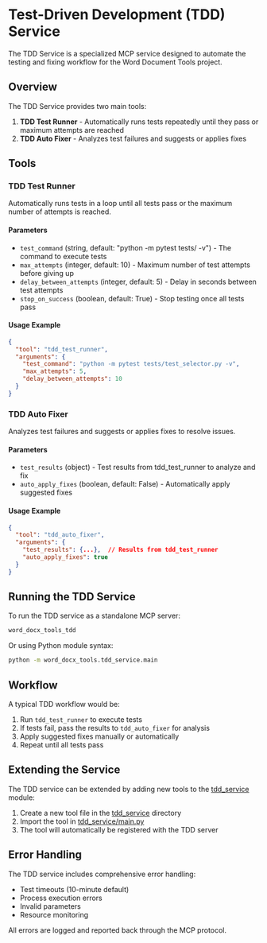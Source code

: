 # Test-Driven Development (TDD) Service

The TDD Service is a specialized MCP service designed to automate the testing and fixing workflow for the Word Document Tools project.

## Overview

The TDD Service provides two main tools:

1. **TDD Test Runner** - Automatically runs tests repeatedly until they pass or maximum attempts are reached
2. **TDD Auto Fixer** - Analyzes test failures and suggests or applies fixes

## Tools

### TDD Test Runner

Automatically runs tests in a loop until all tests pass or the maximum number of attempts is reached.

#### Parameters

- `test_command` (string, default: "python -m pytest tests/ -v") - The command to execute tests
- `max_attempts` (integer, default: 10) - Maximum number of test attempts before giving up
- `delay_between_attempts` (integer, default: 5) - Delay in seconds between test attempts
- `stop_on_success` (boolean, default: True) - Stop testing once all tests pass

#### Usage Example

```json
{
  "tool": "tdd_test_runner",
  "arguments": {
    "test_command": "python -m pytest tests/test_selector.py -v",
    "max_attempts": 5,
    "delay_between_attempts": 10
  }
}
```

### TDD Auto Fixer

Analyzes test failures and suggests or applies fixes to resolve issues.

#### Parameters

- `test_results` (object) - Test results from tdd_test_runner to analyze and fix
- `auto_apply_fixes` (boolean, default: False) - Automatically apply suggested fixes

#### Usage Example

```json
{
  "tool": "tdd_auto_fixer",
  "arguments": {
    "test_results": {...},  // Results from tdd_test_runner
    "auto_apply_fixes": true
  }
}
```

## Running the TDD Service

To run the TDD service as a standalone MCP server:

```bash
word_docx_tools_tdd
```

Or using Python module syntax:

```bash
python -m word_docx_tools.tdd_service.main
```

## Workflow

A typical TDD workflow would be:

1. Run `tdd_test_runner` to execute tests
2. If tests fail, pass the results to `tdd_auto_fixer` for analysis
3. Apply suggested fixes manually or automatically
4. Repeat until all tests pass

## Extending the Service

The TDD service can be extended by adding new tools to the [tdd_service](file:///C:/Users/lichao/Office-Word-MCP-Server/word_docx_tools/tdd_service/__init__.py) module:

1. Create a new tool file in the [tdd_service](file:///C:/Users/lichao/Office-Word-MCP-Server/word_docx_tools/tdd_service/__init__.py) directory
2. Import the tool in [tdd_service/main.py](file:///C:/Users/lichao/Office-Word-MCP-Server/word_docx_tools/tdd_service/main.py)
3. The tool will automatically be registered with the TDD server

## Error Handling

The TDD service includes comprehensive error handling:

- Test timeouts (10-minute default)
- Process execution errors
- Invalid parameters
- Resource monitoring

All errors are logged and reported back through the MCP protocol.